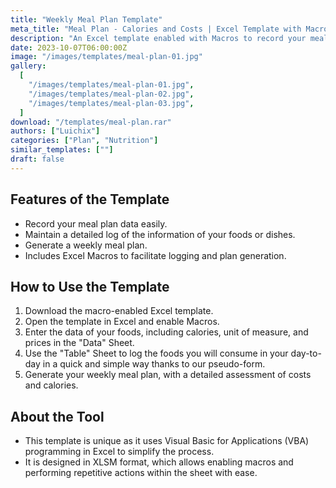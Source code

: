 ```yaml
---
title: "Weekly Meal Plan Template"
meta_title: "Meal Plan - Calories and Costs | Excel Template with Macros"
description: "An Excel template enabled with Macros to record your meal plan. Log foods with their calories and prices using a pseudo-form and generate your weekly meal plan."
date: 2023-10-07T06:00:00Z
image: "/images/templates/meal-plan-01.jpg"
gallery:
  [
    "/images/templates/meal-plan-01.jpg",
    "/images/templates/meal-plan-02.jpg",
    "/images/templates/meal-plan-03.jpg",
  ]
download: "/templates/meal-plan.rar"
authors: ["Luichix"]
categories: ["Plan", "Nutrition"]
similar_templates: [""]
draft: false
---
```


## Features of the Template

- Record your meal plan data easily.
- Maintain a detailed log of the information of your foods or dishes.
- Generate a weekly meal plan.
- Includes Excel Macros to facilitate logging and plan generation.

## How to Use the Template

1. Download the macro-enabled Excel template.
2. Open the template in Excel and enable Macros.
3. Enter the data of your foods, including calories, unit of measure, and prices in the "Data" Sheet.
4. Use the "Table" Sheet to log the foods you will consume in your day-to-day in a quick and simple way thanks to our pseudo-form.
5. Generate your weekly meal plan, with a detailed assessment of costs and calories.

## About the Tool

- This template is unique as it uses Visual Basic for Applications (VBA) programming in Excel to simplify the process.
- It is designed in XLSM format, which allows enabling macros and performing repetitive actions within the sheet with ease.

